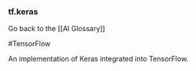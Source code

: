 ### tf.keras

Go back to the [[AI Glossary]]

#TensorFlow

An implementation of Keras integrated into TensorFlow.

